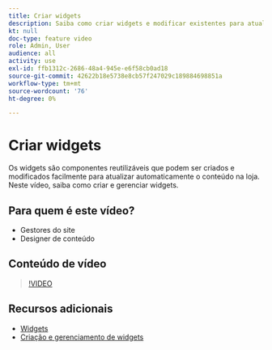 ```yaml
---
title: Criar widgets
description: Saiba como criar widgets e modificar existentes para atualizar automaticamente o conteúdo na loja.
kt: null
doc-type: feature video
role: Admin, User
audience: all
activity: use
exl-id: ffb1312c-2686-48a4-945e-e6f58cb0ad18
source-git-commit: 42622b18e5738e8cb57f247029c189884698851a
workflow-type: tm+mt
source-wordcount: '76'
ht-degree: 0%

---
```


# Criar widgets

Os widgets são componentes reutilizáveis que podem ser criados e modificados facilmente para atualizar automaticamente o conteúdo na loja. Neste vídeo, saiba como criar e gerenciar widgets.

## Para quem é este vídeo?

- Gestores do site
- Designer de conteúdo

## Conteúdo de vídeo

>[!VIDEO](https://video.tv.adobe.com/v/343786?quality=12&learn=on)

## Recursos adicionais

- [Widgets](https://docs.magento.com/user-guide/cms/widgets.html)
- [Criação e gerenciamento de widgets](https://docs.magento.com/user-guide/cms/widget-create.html)
